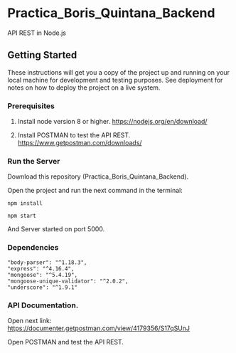 # Practica_Boris_Quintana_Backend

API REST in Node.js

## Getting Started

These instructions will get you a copy of the project up and running on your local machine for development and testing purposes. See deployment for notes on how to deploy the project on a live system.

### Prerequisites

1. Install node version 8 or higher.
    https://nodejs.org/en/download/
    
2. Install POSTMAN to test the API REST. 
    https://www.getpostman.com/downloads/


### Run the Server

Download this repository (Practica_Boris_Quintana_Backend). 

Open the project and run the next command in the terminal: 

```
npm install

npm start
```

And Server started on port 5000.


### Dependencies 

```
"body-parser": "^1.18.3",
"express": "^4.16.4",
"mongoose": "^5.4.19",
"mongoose-unique-validator": "^2.0.2",
"underscore": "^1.9.1"

```

### API Documentation.

Open next link: https://documenter.getpostman.com/view/4179356/S17qSUnJ

Open POSTMAN and test the API REST.




